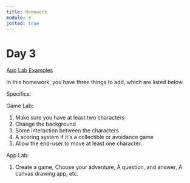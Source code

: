 ```yaml
---
title: Homework
module: 3
jotted: true
---
```


# Day 3

<p>
<a href="https://github.com/Montana-Media-Arts/120_CreativeCoding1-Spring2023-Samples/tree/main/Homework%204" target="_blank">App Lab Examples</a>
</p>

In this homework, you have three things to add, which are listed below.

Specifics:

Game Lab:

1.  Make sure you have at least two characters
2. Change the background
3. Some interaction between the characters
4. A scoring system if it's a collectible or avoidance game
5. Allow the end-user to move at least one character. 

App Lab:

1. Create a game, Choose your adventure, A question, and answer, A canvas drawing app, etc.
